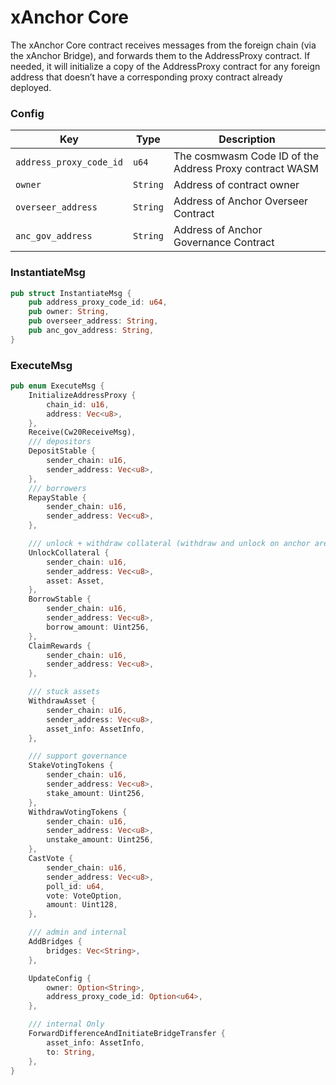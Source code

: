 # xAnchor Core

The xAnchor Core contract receives messages from the foreign chain (via the xAnchor Bridge), and forwards them to the AddressProxy contract. If needed, it will initialize a copy of the AddressProxy contract for any foreign address that doesn’t have a corresponding proxy contract already deployed.

### Config

| Key                     | Type     | Description                                             |
| ----------------------- | -------- | ------------------------------------------------------- |
| `address_proxy_code_id` | `u64`    | The cosmwasm Code ID of the Address Proxy contract WASM |
| `owner`                 | `String` | Address of contract owner                               |
| `overseer_address`      | `String` | Address of Anchor Overseer Contract                     |
| `anc_gov_address`       | `String` | Address of Anchor Governance Contract                   |

### InstantiateMsg

```rust
pub struct InstantiateMsg {
    pub address_proxy_code_id: u64,
    pub owner: String,
    pub overseer_address: String,
    pub anc_gov_address: String,
}
```

### ExecuteMsg

```rust
pub enum ExecuteMsg {
    InitializeAddressProxy {
        chain_id: u16,
        address: Vec<u8>,
    },
    Receive(Cw20ReceiveMsg),
    /// depositors
    DepositStable {
        sender_chain: u16,
        sender_address: Vec<u8>,
    },
    /// borrowers
    RepayStable {
        sender_chain: u16,
        sender_address: Vec<u8>,
    },

    /// unlock + withdraw collateral (withdraw and unlock on anchor are combined into a single op)
    UnlockCollateral {
        sender_chain: u16,
        sender_address: Vec<u8>,
        asset: Asset,
    },
    BorrowStable {
        sender_chain: u16,
        sender_address: Vec<u8>,
        borrow_amount: Uint256,
    },
    ClaimRewards {
        sender_chain: u16,
        sender_address: Vec<u8>,
    },

    /// stuck assets
    WithdrawAsset {
        sender_chain: u16,
        sender_address: Vec<u8>,
        asset_info: AssetInfo,
    },

    /// support governance
    StakeVotingTokens {
        sender_chain: u16,
        sender_address: Vec<u8>,
        stake_amount: Uint256,
    },
    WithdrawVotingTokens {
        sender_chain: u16,
        sender_address: Vec<u8>,
        unstake_amount: Uint256,
    },
    CastVote {
        sender_chain: u16,
        sender_address: Vec<u8>,
        poll_id: u64,
        vote: VoteOption,
        amount: Uint128,
    },

    /// admin and internal
    AddBridges {
        bridges: Vec<String>,
    },

    UpdateConfig {
        owner: Option<String>,
        address_proxy_code_id: Option<u64>,
    },

    /// internal Only
    ForwardDifferenceAndInitiateBridgeTransfer {
        asset_info: AssetInfo,
        to: String,
    },
}
```
